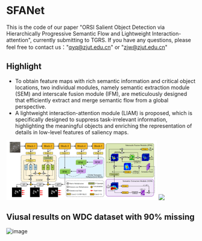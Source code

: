 # SFANet
This is the code of our paper "ORSI Salient Object Detection via Hierarchically Progressive Semantic Flow and Lightweight Interaction-attention", currently submitting to TGRS. If you have any questions, please feel free to contact us："qyq@zjut.edu.cn" or "zjw@zjut.edu.cn"
## Highlight 
* To obtain feature maps with rich semantic information and critical object locations, two individual modules, namely semantic extraction module (SEM) and interscale fusion module (IFM), are meticulously designed that efficiently extract and merge semantic flow from a global
perspective.
* A lightweight interaction-attention module (LIAM) is proposed, which is specifically designed to suppress task-irrelevant information, highlighting the meaningful objects and enriching the representation of details in low-level features of saliency maps. 

<p float="left">
  <img src="/img/framework.jpg" width="400" />

  <img src="/img/result3.png" width="400" />
</p>

## Viusal results on WDC dataset with 90% missing
![image](https://github.com/ZhengJianwei2/SFANet/img/result2.png)
<!-- ## The spectral and spatial consistency on WDC data under 90% missing rate.
![image](https://github.com/ZhengJianwei2/WHGL/blob/main/img/10SMF_125-28WHGL_b40.png) -->
